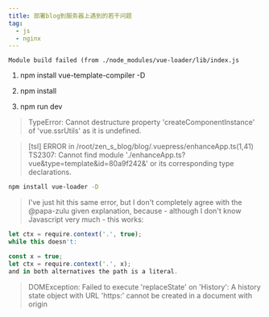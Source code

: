 ```yaml
---
title: 部署blog到服务器上遇到的若干问题
tag:
  - js
  - nginx
---
```


```
Module build failed (from ./node_modules/vue-loader/lib/index.js
```

1. npm install vue-template-compiler -D

2. npm install

3. npm run dev

> TypeError: Cannot destructure property 'createComponentInstance' of 'vue.ssrUtils' as it is undefined.

> [tsl] ERROR in /root/zen_s_blog/blog/.vuepress/enhanceApp.ts(1,41)
> TS2307: Cannot find module './enhanceApp.ts?vue&type=template&id=80a9f242&' or its corresponding type declarations.

```bash
npm install vue-loader -D
```

>I've just hit this same error, but I don't completely agree with the @papa-zulu given explanation, because - although I don't know Javascript very much - this works:

```js
let ctx = require.context('.', true);
while this doesn't:

const x = true;
let ctx = require.context('.', x);
and in both alternatives the path is a literal.
```

>DOMException: Failed to execute 'replaceState' on 'History': A history state object with URL 'https:' cannot be created in a document with origin